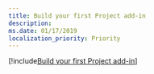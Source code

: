 ```yaml
---
title: Build your first Project add-in
description: 
ms.date: 01/17/2019
localization_priority: Priority
---
```


[!include[Build your first Project add-in](../includes/file-get-started-project.md)]
